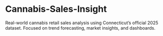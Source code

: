 # Cannabis-Sales-Insight
Real-world cannabis retail sales analysis using Connecticut’s official 2025 dataset. Focused on trend forecasting, market insights, and dashboards.
